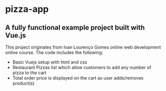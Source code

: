 # pizza-app 

## A fully functional example project built with Vue.js

This project originates from Ivan Lourenço Gomes online web development online course. The code includes the following:

* Basic Vuejs setup with html and css
* Restaurant Pizzas list which allow customers to add any number of pizza to the cart
* Total order price is displayed on the cart as user adds/removes product(s)

